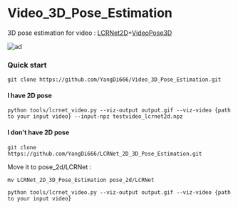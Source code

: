 # Video_3D_Pose_Estimation
3D pose estimation for video : [LCRNet2D](https://thoth.inrialpes.fr/src/LCR-Net/)+[VideoPose3D](https://github.com/facebookresearch/VideoPose3D)

![ad]()


### Quick start

```
git clone https://github.com/YangDi666/Video_3D_Pose_Estimation.git
```
#### I have 2D pose

```
python tools/lcrnet_video.py --viz-output output.gif --viz-video {path to your input video} --input-npz testvideo_lcrnet2d.npz
```
#### I don't have 2D pose
```
git clone https://github.com/YangDi666/LCRNet_2D_3D_Pose_Estimation.git
```
Move it to pose_2d/LCRNet :
```
mv LCRNet_2D_3D_Pose_Estimation pose_2d/LCRNet
```

```
python tools/lcrnet_video.py --viz-output output.gif --viz-video {path to your input video} 
```
